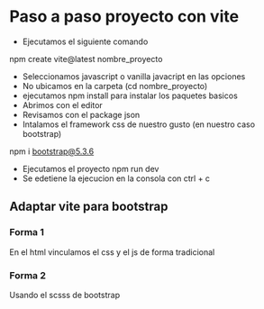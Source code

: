 # Paso a paso proyecto con vite

- Ejecutamos el siguiente comando

npm create vite@latest nombre_proyecto

- Seleccionamos javascript o vanilla javacript en las opciones
- No ubicamos en la carpeta (cd nombre_proyecto)
- ejecutamos npm install para instalar los paquetes basicos
- Abrimos con el editor
- Revisamos con el package json
- Intalamos el framework css de nuestro gusto (en nuestro caso bootstrap)

npm i bootstrap@5.3.6
- Ejecutamos el proyecto
npm run dev
- Se edetiene la ejecucion en la consola con ctrl + c


## Adaptar vite para bootstrap

### Forma 1

En el html vinculamos el css y el js de forma tradicional

### Forma 2

Usando el scsss de bootstrap
